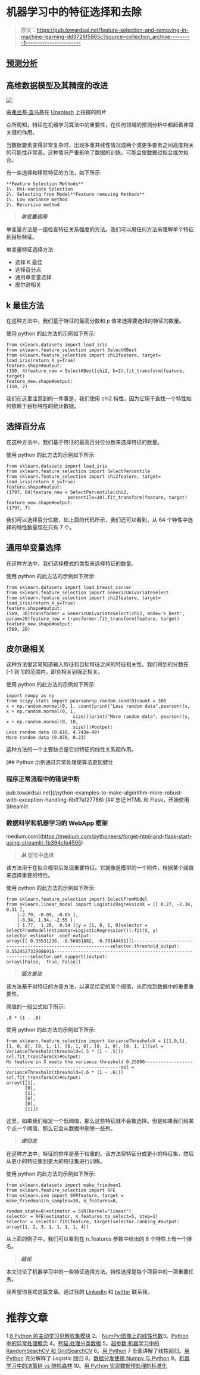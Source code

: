 # 机器学习中的特征选择和去除

> 原文：<https://pub.towardsai.net/feature-selection-and-removing-in-machine-learning-dd3726f5865c?source=collection_archive---------1----------------------->

## [预测分析](https://towardsai.net/p/category/predictive-analytics)

## 高维数据模型及其精度的改进

![](img/eebfb6a3c71e6f02adf2ddac96c25cd8.png)

由[弗兰基·查马基](https://unsplash.com/@franki?utm_source=medium&utm_medium=referral)在 [Unsplash](https://unsplash.com?utm_source=medium&utm_medium=referral) 上拍摄的照片

众所周知，特征在机器学习算法中的重要性，在任何领域的预测分析中都起着非常关键的作用。

当数据要素变得非常复杂时，出现多重共线性情况或两个或更多要素之间高度相关的可能性非常高。这种情况严重影响了数据的训练，可能会使数据过拟合或欠拟合。

有一些选择和移除特征的方法，如下所示:

```
**Feature Selection Methods**
1\. Uni-variate Selection
2\. Selecting from Model**Feature removing Methods**
1\. Low variance method
2\. Recursive method
```

> ***单变量选择***

单变量方法是一组检查特征关系强度的方法。我们可以用任何方法来理解单个特征到目标特征。

单变量特征选择方法

*   选择 K 最佳
*   选择百分点
*   通用单变量选择
*   皮尔逊相关

## k 最佳方法

在这种方法中，我们基于特征的最高分数和 p 值来选择要选择的特征的数量。

使用 python 的此方法的示例如下所示:

```
from sklearn.datasets import load_iris
from sklearn.feature_selection import SelectKBest
from sklearn.feature_selection import chi2feature, target= load_iris(return_X_y=True)
feature.shape#output:
(150, 4)feature_new = SelectKBest(chi2, k=2).fit_transform(feature, target)
feature_new.shape#output:
(150, 2)
```

我们在这里注意到的一件事是，我们使用 chi2 特性，因为它用于查找一个特性如何依赖于目标特性的统计数据。

## 选择百分点

在这种方法中，我们基于特征的最高百分位分数来选择特征的数量。

使用 python 的此方法的示例如下所示:

```
from sklearn.datasets import load_iris
from sklearn.feature_selection import SelectPercentile
from sklearn.feature_selection import chi2feature, target= load_iris(return_X_y=True)
feature.shape#output:
(1797, 64)feature_new = SelectPercentile(chi2,
                       percentile=10).fit_transform(feature, target)
feature_new.shape#output:
(1797, 7)
```

我们可以选择百分位数，如上面的代码所示，我们还可以看到，从 64 个特性中选择的特性数量现在只有 7 个。

## 通用单变量选择

在这种方法中，我们选择模式的类型来选择特征的数量。

使用 python 的此方法的示例如下所示:

```
from sklearn.datasets import load_breast_cancer
from sklearn.feature_selection import GenericUnivariateSelect
from sklearn.feature_selection import chi2feature, target= load_iris(return_X_y=True)
feature.shape#output:
(569, 30)transformer = GenericUnivariateSelect(chi2, mode='k_best', param=20)feature_new = transformer.fit_transform(feature, target)
feature_new.shape#output:
(569, 20)
```

## 皮尔逊相关

这种方法很容易知道输入特征和目标特征之间的特征相关性。我们得到的分数在[-1 到 1]的范围内，即负相关到强正相关。

使用 python 的此方法的示例如下所示:

```
import numpy as np
from scipy.stats import pearsonrnp.random.seed(0)count = 300
x = np.random.normal(0, 1, count)print("Less random data",pearsonr(x, x + np.random.normal(0, 1,
                         size)))print("More random data", pearsonr(x, x + np.random.normal(0, 10,
                         size)))#output:
Less random data (0.618, 4.743e-49)
More random data (0.078, 0.23)
```

这种方法的一个主要缺点是它对特征的线性关系起作用。

[](/python-examples-to-make-algorithm-more-robust-with-exception-handling-6bff7a127786) [## Python 示例通过异常处理使算法更加健壮

### 程序正常流程中的错误中断

pub.towardsai.net](/python-examples-to-make-algorithm-more-robust-with-exception-handling-6bff7a127786) [](https://medium.com/pythoneers/forget-html-and-flask-start-using-streamlit-1b394cfe4595) [## 忘记 HTML 和 Flask，开始使用 Streamlit

### 数据科学和机器学习的 WebApp 框架

medium.com](https://medium.com/pythoneers/forget-html-and-flask-start-using-streamlit-1b394cfe4595) 

> ***从*** 型号中选择

该方法用于在拟合模型后发现重要特征。它就像是模型的一个附件，根据某个阈值来选择重要的特性。

使用 python 的此方法的示例如下所示:

```
from sklearn.feature_selection import SelectFromModel
from sklearn.linear_model import LogisticRegressionX = [[ 0.27, -2.34,  0.31 ],
    [-2.79, -0.09, -0.85 ],
    [-0.34, 1.34, -2.55 ],
    [ 1.77,  1.28,  0.54 ]]y = [1, 0, 1, 0]selector = SelectFromModel(estimator=LogisticRegression()).fit(X, y)
selector.estimator_.coef_output:
array([[ 0.35531238, -0.56881882, -0.70144451]])-------------------------------------------------------------selector.threshold_output:
0.5524527319086916-------------------------------------------------------------selector.get_support()output:
array([False,  True, False])
```

> ***低方差法***

该方法基于对特征的方差方法，以满足给定的某个阈值，从而找到数据中的重要重要性。

阈值的一般公式如下所示:

```
.8 * (1 - .8)
```

使用 python 的此方法的示例如下所示:

```
from sklearn.feature_selection import VarianceThresholdX = [[1,0,1], [1, 0, 0], [0, 1, 1], [0, 1, 0], [0, 1, 0], [0, 1, 1]]sel = VarianceThreshold(threshold=(.5 * (1 - .5)))
sel.fit_transform(X)#output:
No feature in X meets the variance threshold 0.25000-------------------------------------------------------------sel = VarianceThreshold(threshold=(.6 * (1 - .6)))
sel.fit_transform(X)#output:
array([[1],
       [0],
       [1],
       [0],
       [0],
       [1]])
```

这里，如果我们给定一个低阈值，那么这些特征就不会被选择。但是如果我们给某个点一个阈值，那么它会从数据中删除一些列。

> ***递归法***

在这种方法中，特征的排序是基于权重的。该方法将特征分成更小的特征集，然后从更小的特征集到更大的特征集进行训练。

使用 python 的此方法的示例如下所示:

```
from sklearn.datasets import make_friedman1
from sklearn.feature_selection import RFE
from sklearn.svm import SVRfeature, target = make_friedman1(n_samples=30, n_features=8, 
                                                 random_state=0)estimator = SVR(kernel="linear")
selector = RFE(estimator, n_features_to_select=5, step=1)
selector = selector.fit(feature, target)selector.ranking_#output:
array([1, 2, 3, 1, 1, 1, 1, 4])
```

从上面的例子中，我们可以看到在 n_features 参数中给出的 8 个特性上有一个排名。

> ***结论***

本文讨论了机器学习中的一些特征选择方法。特性选择是每个项目中的一项重要任务。

我希望你喜欢这篇文章。通过我的 [LinkedIn](https://www.linkedin.com/in/data-scientist-95040a1ab/) 和 [twitter](https://twitter.com/amitprius) 联系我。

# 推荐文章

1.[8 Python 的主动学习见解收集模块](/8-active-learning-insights-of-python-collection-module-6c9e0cc16f6b?source=friends_link&sk=4a5c9f9ad552005636ae720a658281b1)
2。 [NumPy:图像上的线性代数](/numpy-linear-algebra-on-images-ed3180978cdb?source=friends_link&sk=d9afa4a1206971f9b1f64862f6291ac0)3。[Python 中的异常处理概念](/exception-handling-concepts-in-python-4d5116decac3?source=friends_link&sk=a0ed49d9fdeaa67925eac34ecb55ea30)
4。[熊猫:处理分类数据](/pandas-dealing-with-categorical-data-7547305582ff?source=friends_link&sk=11c6809f6623dd4f6dd74d43727297cf)
5。[超参数:机器学习中的 RandomSeachCV 和 GridSearchCV](/hyper-parameters-randomseachcv-and-gridsearchcv-in-machine-learning-b7d091cf56f4?source=friends_link&sk=cab337083fb09601114a6e466ec59689)
6。[用 Python](https://medium.com/towards-artificial-intelligence/fully-explained-linear-regression-with-python-fe2b313f32f3?source=friends_link&sk=53c91a2a51347ec2d93f8222c0e06402)
7 全面讲解了线性回归。[用 Python](https://medium.com/towards-artificial-intelligence/fully-explained-logistic-regression-with-python-f4a16413ddcd?source=friends_link&sk=528181f15a44e48ea38fdd9579241a78)
充分解释了 Logistic 回归 8。[数据分发使用 Numpy 与 Python](/data-distribution-using-numpy-with-python-3b64aae6f9d6?source=friends_link&sk=809e75802cbd25ddceb5f0f6496c9803)
9。[机器学习中的决策树 vs 随机森林](/decision-trees-vs-random-forests-in-machine-learning-be56c093b0f?source=friends_link&sk=91377248a43b62fe7aeb89a69e590860)
10。[用 Python 实现数据预处理的标准化](/standardization-in-data-preprocessing-with-python-96ae89d2f658?source=friends_link&sk=f348435582e8fbb47407e9b359787e41)